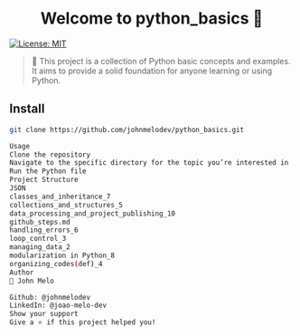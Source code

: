 <h1 align="center">Welcome to python_basics 👋</h1>
<p>
  <a href="#" target="_blank">
    <img alt="License: MIT" src="https://img.shields.io/badge/License-MIT-yellow.svg" />
  </a>
</p>

> 🐍 This project is a collection of Python basic concepts and examples. It aims to provide a solid foundation for anyone learning or using Python.

## Install

```sh
git clone https://github.com/johnmelodev/python_basics.git

Usage
Clone the repository
Navigate to the specific directory for the topic you’re interested in
Run the Python file
Project Structure
JSON
classes_and_inheritance_7
collections_and_structures_5
data_processing_and_project_publishing_10
github_steps.md
handling_errors_6
loop_control_3
managing_data_2
modularization in Python_8
organizing_codes(def)_4
Author
👤 John Melo

Github: @johnmelodev
LinkedIn: @joao-melo-dev
Show your support
Give a ⭐️ if this project helped you!
